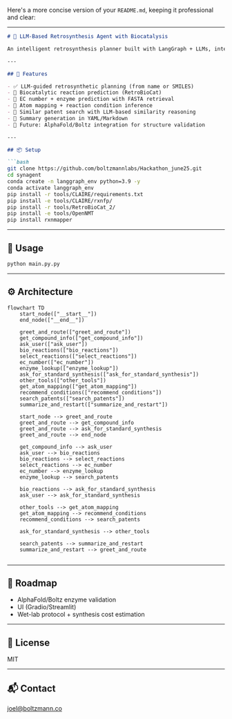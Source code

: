 Here's a more concise version of your `README.md`, keeping it professional and clear:

---

````markdown
# 🧪 LLM-Based Retrosynthesis Agent with Biocatalysis

An intelligent retrosynthesis planner built with LangGraph + LLMs, integrating biocatalysis, enzyme reasoning, and patent search to enable explainable and scalable synthesis planning.

---

## 🚀 Features

- ✅ LLM-guided retrosynthetic planning (from name or SMILES)
- 🔬 Biocatalytic reaction prediction (RetroBioCat)
- 🧬 EC number + enzyme prediction with FASTA retrieval
- 🧠 Atom mapping + reaction condition inference
- 📄 Similar patent search with LLM-based similarity reasoning
- 🧾 Summary generation in YAML/Markdown
- 🔗 Future: AlphaFold/Boltz integration for structure validation

---

## 📦 Setup

```bash
git clone https://github.com/boltzmannlabs/Hackathon_june25.git
cd synagent
conda create -n langgraph_env python=3.9 -y
conda activate langgraph_env
pip install -r tools/CLAIRE/requirements.txt
pip install -e tools/CLAIRE/rxnfp/
pip install -r tools/RetroBioCat_2/
pip install -e tools/OpenNMT
pip install rxnmapper
````

---

## 🧠 Usage

```bash
python main.py.py 
```
---

## ⚙️ Architecture

```mermaid
flowchart TD
    start_node(["__start__"])
    end_node(["__end__"])

    greet_and_route(["greet_and_route"])
    get_compound_info(["get_compound_info"])
    ask_user(["ask_user"])
    bio_reactions(["bio_reactions"])
    select_reactions(["select_reactions"])
    ec_number(["ec_number"])
    enzyme_lookup(["enzyme_lookup"])
    ask_for_standard_synthesis(["ask_for_standard_synthesis"])
    other_tools(["other_tools"])
    get_atom_mapping(["get_atom_mapping"])
    recommend_conditions(["recommend_conditions"])
    search_patents(["search_patents"])
    summarize_and_restart(["summarize_and_restart"])

    start_node --> greet_and_route
    greet_and_route --> get_compound_info
    greet_and_route --> ask_for_standard_synthesis
    greet_and_route --> end_node

    get_compound_info --> ask_user
    ask_user --> bio_reactions
    bio_reactions --> select_reactions
    select_reactions --> ec_number
    ec_number --> enzyme_lookup
    enzyme_lookup --> search_patents

    bio_reactions --> ask_for_standard_synthesis
    ask_user --> ask_for_standard_synthesis

    other_tools --> get_atom_mapping
    get_atom_mapping --> recommend_conditions
    recommend_conditions --> search_patents

    ask_for_standard_synthesis --> other_tools

    search_patents --> summarize_and_restart
    summarize_and_restart --> greet_and_route


```

---

## 🔭 Roadmap

* AlphaFold/Boltz enzyme validation
* UI (Gradio/Streamlit)
* Wet-lab protocol + synthesis cost estimation

---

## 📄 License

MIT

---

## 📬 Contact

[joel@boltzmann.co](mailto:yourname@youremail.com)

```